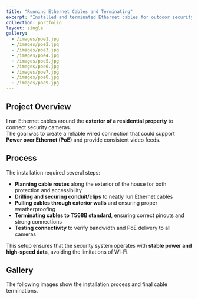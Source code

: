 ```yaml
---
title: "Running Ethernet Cables and Terminating"
excerpt: "Installed and terminated Ethernet cables for outdoor security cameras using T568B wiring standard."
collection: portfolio
layout: single
gallery:
  - /images/poe1.jpg
  - /images/poe2.jpg
  - /images/poe3.jpg
  - /images/poe4.jpg
  - /images/poe5.jpg
  - /images/poe6.jpg
  - /images/poe7.jpg
  - /images/poe8.jpg
  - /images/poe9.jpg
---
```


## Project Overview

I ran Ethernet cables around the **exterior of a residential property** to connect security cameras.  
The goal was to create a reliable wired connection that could support **Power over Ethernet (PoE)** and provide consistent video feeds.

## Process

The installation required several steps:

- **Planning cable routes** along the exterior of the house for both protection and accessibility  
- **Drilling and securing conduit/clips** to neatly run Ethernet cables  
- **Pulling cables through exterior walls** and ensuring proper weatherproofing  
- **Terminating cables to T568B standard**, ensuring correct pinouts and strong connections  
- **Testing connectivity** to verify bandwidth and PoE delivery to all cameras  

This setup ensures that the security system operates with **stable power and high-speed data**, avoiding the limitations of Wi-Fi.

## Gallery

The following images show the installation process and final cable terminations.
